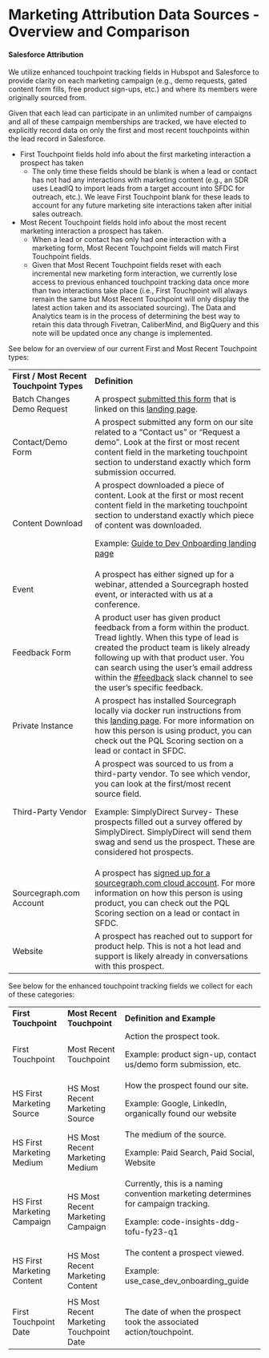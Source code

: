 # Marketing Attribution Data Sources - Overview and Comparison

#### Salesforce Attribution

We utilize enhanced touchpoint tracking fields in Hubspot and Salesforce to provide clarity on each marketing campaign (e.g., demo requests, gated content form fills, free product sign-ups, etc.) and where its members were originally sourced from.

Given that each lead can participate in an unlimited number of campaigns and all of these campaign memberships are tracked, we have elected to explicitly record data on only the first and most recent touchpoints within the lead record in Salesforce.

- First Touchpoint fields hold info about the first marketing interaction a prospect has taken
  - The only time these fields should be blank is when a lead or contact has not had any interactions with marketing content (e.g., an SDR uses LeadIQ to import leads from a target account into SFDC for outreach, etc.). We leave First Touchpoint blank for these leads to account for any future marketing site interactions taken after initial sales outreach.
- Most Recent Touchpoint fields hold info about the most recent marketing interaction a prospect has taken.
  - When a lead or contact has only had one interaction with a marketing form, Most Recent Touchpoint fields will match First Touchpoint fields.
  - Given that Most Recent Touchpoint fields reset with each incremental new marketing form interaction, we currently lose access to previous enhanced touchpoint tracking data once more than two interactions take place (i.e., First Touchpoint will always remain the same but Most Recent Touchpoint will only display the latest action taken and its associated sourcing). The Data and Analytics team is in the process of determining the best way to retain this data through Fivetran, CaliberMind, and BigQuery and this note will be updated once any change is implemented.

See below for an overview of our current First and Most Recent Touchpoint types:

<table>
  <tr>
   <td><strong>First / Most Recent Touchpoint Types</strong>
   </td>
   <td><strong>Definition</strong>
   </td>
  </tr>
  <tr>
   <td>Batch Changes Demo Request
   </td>
   <td>A prospect <a href="https://about.sourcegraph.com/contact/request-batch-changes-demo/">submitted this form</a> that is linked on this <a href="https://about.sourcegraph.com/batch-changes">landing page</a>.
   </td>
  </tr>
  <tr>
   <td> Contact/Demo Form
   </td>
   <td>A prospect submitted any form on our site related to a “Contact us” or “Request a demo”. Look at the first or most recent content field in the marketing touchpoint section to understand exactly which form submission occurred. 
   </td>
  </tr>
  <tr>
   <td>Content Download
   </td>
   <td>A prospect downloaded a piece of content. Look at the first or most recent content field in the marketing touchpoint section to understand exactly which piece of content was downloaded.
<p>
Example: <a href="https://about.sourcegraph.com/guides/continuous-developer-onboarding/">Guide to Dev Onboarding landing page</a>
   </td>
  </tr>
  <tr>
   <td>Event
   </td>
   <td>A prospect has either signed up for a webinar, attended a Sourcegraph hosted event, or interacted with us at a conference.
   </td>
  </tr>
  <tr>
   <td>Feedback Form
   </td>
   <td>A product user has given product feedback from a form within the product. Tread lightly. When this type of lead is created the product team is likely already following up with that product user. You can search using the user’s email address within the <a href="https://about.sourcegraph.com/handbook/product/surfacing_product_feedback">#feedback</a> slack channel to see the user’s specific feedback.
   </td>
  </tr>
  <tr>
   <td>Private Instance
   </td>
   <td>A prospect has installed Sourcegraph locally via docker run instructions from this <a href="https://about.sourcegraph.com/get-started/self-hosted">landing page</a>. For more information on how this person is using product, you can check out the PQL Scoring section on a lead or contact in SFDC.
   </td>
  </tr>
  <tr>
   <td>Third-Party Vendor
   </td>
   <td>A prospect was sourced to us from a third-party vendor. To see which vendor, you can look at the first/most recent source field. 
<p>
Example: SimplyDirect Survey- These prospects filled out a survey offered by SimplyDirect. SimplyDirect will send them swag and send us the prospect. These are considered hot prospects.
   </td>
  </tr>
  <tr>
   <td>Sourcegraph.com Account
   </td>
   <td>A prospect has <a href="https://about.sourcegraph.com/get-started/cloud">signed up for a sourcegraph.com cloud account</a>. For more information on how this person is using product, you can check out the PQL Scoring section on a lead or contact in SFDC.
   </td>
  </tr>
  <tr>
   <td>Website
   </td>
   <td>A prospect has reached out to support for product help. This is not a hot lead and support is likely already in conversations with this prospect.
   </td>
  </tr>
</table>

See below for the enhanced touchpoint tracking fields we collect for each of these categories:

<table>
  <tr>
   <td><strong>First Touchpoint</strong>
   </td>
   <td><strong>Most Recent Touchpoint</strong>
   </td>
   <td><strong>Definition and Example</strong>
   </td>
  </tr>
  <tr>
   <td>First Touchpoint
   </td>
   <td>Most Recent Touchpoint
   </td>
   <td>Action the prospect took.
<p>
Example: product sign-up, contact us/demo form submission, etc. 
   </td>
  </tr>
  <tr>
   <td>HS First Marketing Source
   </td>
   <td>HS Most Recent Marketing Source
   </td>
   <td>How the prospect found our site.
<p>
Example: Google, LinkedIn, organically found our website
   </td>
  </tr>
  <tr>
   <td>HS First Marketing Medium
   </td>
   <td>HS Most Recent Marketing Medium
   </td>
   <td>The medium of the source.
<p>
Example: Paid Search, Paid Social, Website
   </td>
  </tr>
  <tr>
   <td>HS First Marketing Campaign
   </td>
   <td>HS Most Recent Marketing Campaign
   </td>
   <td>Currently, this is a naming convention marketing determines for campaign tracking. 
<p>
Example: code-insights-ddg-tofu-fy23-q1
   </td>
  </tr>
  <tr>
   <td>HS First Marketing Content
   </td>
   <td>HS Most Recent Marketing Content
   </td>
   <td>The content a prospect viewed.
<p>
Example: use_case_dev_onboarding_guide
   </td>
  </tr>
  <tr>
   <td>First Touchpoint Date
   </td>
   <td>HS Most Recent Marketing Touchpoint Date
   </td>
   <td>The date of when the prospect took the associated action/touchpoint.
   </td>
  </tr>
</table>
